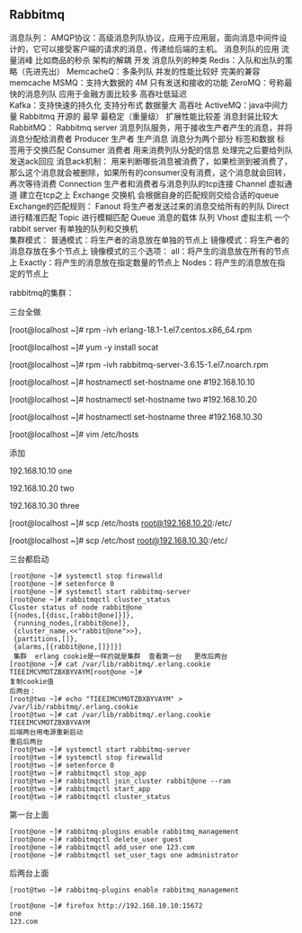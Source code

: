 ## Rabbitmq

消息队列：
AMQP协议：高级消息列队协议，应用于应用层，面向消息中间件设计的，它可以接受客户端的请求的消息，传递给后端的主机。
消息列队的应用
流量消峰     比如商品的秒杀
架构的解耦   开发
消息队列的种类
Redis：入队和出队的策略（先进先出）
MemcacheQ：多条列队   并发的性能比较好  完美的兼容memcache
MSMQ：支持大数据的  4M   只有发送和接收的功能
ZeroMQ：号称最快的消息列队   应用于金融方面比较多   高吞吐低延迟   
Kafka：支持快速的持久化    支持分布式  数据量大   高吞吐
ActiveMQ：java中间力量
Rabbitmq   开源的   最早   最稳定（重量级）  扩展性能比较差   消息封装比较大
RabbitMQ：
Rabbitmq   server	   消息列队服务，用于接收生产者产生的消息，并将消息分配给消费者
Producer    生产者  生产消息   消息分为两个部分   标签和数据   标签用于交换匹配
Consumer    消费者    用来消费列队分配的信息 处理完之后要给列队发送ack回应
消息ack机制：  用来判断哪些消息被消费了，如果检测到被消费了，那么这个消息就会被删除，如果所有的consumer没有消费，这个消息就会回转，再次等待消费
Connection   生产者和消费者与消息列队的tcp连接
Channel   虚拟通道   建立在tcp之上
Exchange   交换机   会根据自身的匹配规则交给合适的queue
Exchange的匹配规则：
Fanout     将生产者发送过来的消息交给所有的列队
Direct   进行精准匹配
Topic     进行模糊匹配
Queue   消息的载体   队列
Vhost    虚拟主机   一个rabbit server  有单独的队列和交换机   
集群模式：
普通模式：将生产者的消息放在单独的节点上
镜像模式：将生产者的消息存放在多个节点上
镜像模式的三个选项：
all：将产生的消息放在所有的节点上
Exactly：将产生的消息放在指定数量的节点上
Nodes：将产生的消息放在指定的节点上

rabbitmq的集群：

三台全做

[root@localhost ~]# rpm -ivh erlang-18.1-1.el7.centos.x86_64.rpm 

[root@localhost ~]# yum -y install socat

[root@localhost ~]# rpm -ivh rabbitmq-server-3.6.15-1.el7.noarch.rpm 

[root@localhost ~]# hostnamectl  set-hostname one  #192.168.10.10

[root@localhost ~]# hostnamectl  set-hostname two	#192.168.10.20

[root@localhost ~]# hostnamectl  set-hostname three  #192.168.10.30

[root@localhost ~]# vim /etc/hosts 

添加

192.168.10.10 one

192.168.10.20 two

192.168.10.30 three

[root@localhost ~]# scp /etc/hosts root@192.168.10.20:/etc/

[root@localhost ~]# scp /etc/host root@192.168.10.30:/etc/

三台都启动

```
[root@one ~]# systemctl stop firewalld
[root@one ~]# setenforce 0
[root@one ~]# systemctl start rabbitmq-server
[root@one ~]# rabbitmqctl cluster_status
Cluster status of node rabbit@one
[{nodes,[{disc,[rabbit@one]}]},
 {running_nodes,[rabbit@one]},
 {cluster_name,<<"rabbit@one">>},
 {partitions,[]},
 {alarms,[{rabbit@one,[]}]}]
 集群  erlang	cookie是一样的就是集群	查看第一台	更改后两台
[root@one ~]# cat /var/lib/rabbitmq/.erlang.cookie 
TIEEIMCVMOTZBXBYVAYM[root@one ~]# 
复制cookie值
后两台：
[root@two ~]# echo "TIEEIMCVMOTZBXBYVAYM" > /var/lib/rabbitmq/.erlang.cookie 
[root@two ~]# cat /var/lib/rabbitmq/.erlang.cookie 
TIEEIMCVMOTZBXBYVAYM
后端两台用电源重新启动
重启后两台
[root@two ~]# systemctl start rabbitmq-server
[root@two ~]# systemctl stop firewalld
[root@two ~]# setenforce 0
[root@two ~]# rabbitmqctl stop_app
[root@two ~]# rabbitmqctl join_cluster rabbit@one --ram
[root@two ~]# rabbitmqctl start_app
[root@two ~]# rabbitmqctl cluster_status

```

第一台上面

```
[root@one ~]# rabbitmq-plugins enable rabbitmq_management
[root@one ~]# rabbitmqctl delete_user guest
[root@one ~]# rabbitmqctl add_user one 123.com
[root@one ~]# rabbitmqctl set_user_tags one administrator

```

后两台上面

```
[root@two ~]# rabbitmq-plugins enable rabbitmq_management

```

```
[root@one ~]# firefox http://192.168.10.10:15672
one
123.com
```

